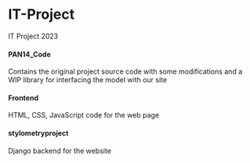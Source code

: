# IT-Project
IT Project 2023


#### PAN14_Code
Contains the original project source code with some modifications
and a WIP library for interfacing the model with our site

#### Frontend
HTML, CSS, JavaScript code for the web page

#### stylometryproject
Django backend for the website
